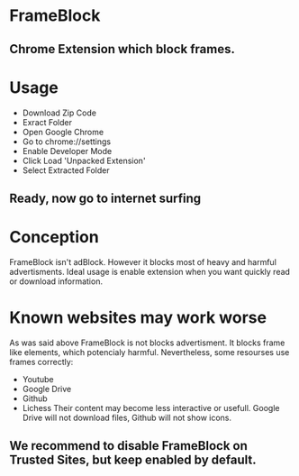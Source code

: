 # FrameBlock
## Chrome Extension which block frames.
# Usage
* Download Zip Code
* Exract Folder
* Open Google Chrome
* Go to chrome://settings
* Enable Developer Mode
* Click Load 'Unpacked Extension'
* Select Extracted Folder
## Ready, now go to internet surfing
# Conception
FrameBlock isn't adBlock. However it blocks most of heavy and harmful advertisments.
Ideal usage is enable extension when you want quickly read or download information.
# Known websites may work worse
As was said above FrameBlock is not blocks advertisment.
It blocks frame like elements, which potencialy harmful.
Nevertheless, some resourses use frames correctly:
* Youtube
* Google Drive
* Github
* Lichess
Their content may become less interactive or usefull.
Google Drive will not download files, Github will not show icons.
## We recommend to disable FrameBlock on Trusted Sites, but keep enabled by default.
